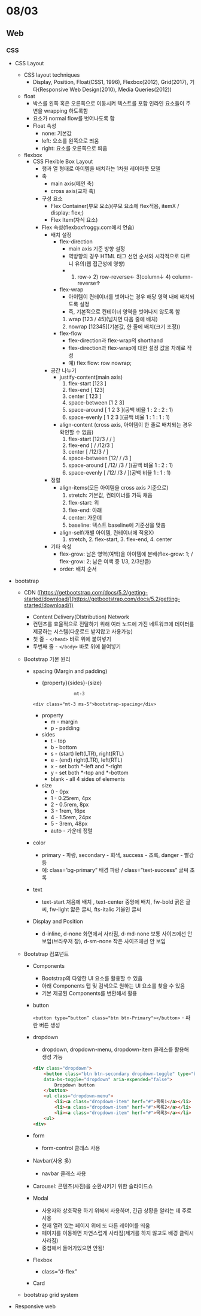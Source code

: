 # 08/03

## Web

### CSS

- CSS Layout
    - CSS layout techniques
        - Display, Position, Float(CSS1, 1996), Flexbox(2012), Grid(2017), 기타(Responsive Web Design(2010), Media Queries(2012))
    - float
        - 박스를 왼쪽 혹은 오른쪽으로 이동시켜 텍스트를 포함 인라인 요소들이 주변을 wrapping 하도록함
        - 요소가 normal flow를 벗어나도록 함
        - Float 속성
            - none: 기본값
            - left: 요소를 왼쪽으로 띄움
            - right: 요소를 오른쪽으로 띄움
    - flexbox
        - CSS Flexible Box Layout
            - 행과 열 형태로 아이템을 배치하는 1차원 레이아웃 모델
            - 축
                - main axis(메인 축)
                - cross axis(교차 축)
            - 구성 요소
                - Flex Container(부모 요소)(부모 요소에 flex적용, itemX / display: flex;)
                - Flex Item(자식 요소)
            - Flex 속성(flexboxfroggy.com에서 연습)
                - 배치 설정
                    - flex-direction
                        - main axis 기준 방향 설정
                        - 역방향의 경우 HTML 태그 선언 순서와 시각적으로 다르니 유의(웹 접근성에 영향)
                        - 1) row→ 2) row-reverse← 3)column↓ 4) column-reverse↑
                    - flex-wrap
                        - 아이템이 컨테이너를 벗어나는 경우 해당 영역 내에 배치되도록 설정
                        - 즉, 기본적으로 컨테이너 영역을 벗어나지 않도록 함
                        1. wrap [123 / 45](넘치면 다음 줄에 배치)
                        2. nowrap [12345](기본값, 한 줄에 배치(크기 조정))
                    - flex-flow
                        - flex-direction과 flex-wrap의 shorthand
                        - flex-direction과 flex-wrap에 대한 설정 값을 차례로 작성
                        - 예) flex flow: row nowrap;
                - 공간 나누기
                    - justify-content(main axis)
                        1. flex-start [123      ]
                        2. flex-end [      123]
                        3. center [   123   ]
                        4. space-between [1   2   3]
                        5. space-around [ 1  2  3 ](공백 비율 1 : 2 : 2 : 1)
                        6. space-evenly [ 1 2 3 ](공백 비율 1 : 1 : 1 : 1)
                    - align-content (cross axis, 아이템이 한 줄로 배치되는 경우 확인할 수 없음)
                        1. flex-start [12/3 /  /  ]
                        2. flex-end [  /  /12/3 ]
                        3. center [  /12/3 /  ]
                        4. space-between [12/  /  /3 ]
                        5. space-around [ /12/  /3 / ](공백 비율 1 : 2 : 1)
                        6. space-evenly [  /12/  /3 /  ](공백 비율 1 : 1 : 1)
                - 정렬
                    - align-items(모든 아이템을 cross axis 기준으로)
                        1. stretch: 기본값, 컨테이너를 가득 채움
                        2. flex-start: 위
                        3. flex-end: 아래
                        4. center: 가운데
                        5. baseline: 텍스트 baseline에 기준선을 맞춤
                    - align-self(개별 아이템, 컨테이너에 적용X)
                        1. stretch, 2. flex-start, 3. flex-end, 4. center
                - 기타 속성
                    - flex-grow: 남은 영역(여백)을 아이템에 분배(flex-grow: 1; / flex-grow: 2; 남은 여백 중 1/3, 2/3만큼)
                    - order: 배치 순서
                    
- bootstrap
    - CDN ([https://getbootstrap.com/docs/5.2/getting-started/download/](https://getbootstrap.com/docs/5.2/getting-started/download/))
        - Content Delivery(DIstribution) Network
        - 컨텐츠를 효율적으로 전달하기 위해 여러 노드에 가진 네트워크에 데이터를 제공하는 시스템(다운로드 받지않고 사용가능)
        - 첫 줄 - `</head>` 바로 위에 붙여넣기
        - 두번째 줄 - `</body>` 바로 위에 붙여넣기
    - Bootstrap 기본 원리
        - spacing (Margin and padding)
            - {property}{sides}-{size}
                
                              mt-3
                
            
            `<div class="mt-3 ms-5">bootstrap-spacing</div>` 
            
            - property
                - m - margin
                - p - padding
            - sides
                - t - top
                - b - bottom
                - s - (start) left(LTR), right(RTL)
                - e - (end) right(LTR), left(RTL)
                - x - set both *-left and *-right
                - y - set both *-top and *-bottom
                - blank - all 4 sides of elements
            - size
                - 0 - 0px
                - 1 - 0.25rem, 4px
                - 2 - 0.5rem, 8px
                - 3 - 1rem, 16px
                - 4 - 1.5rem, 24px
                - 5 - 3rem, 48px
                - auto - 가운데 정렬
        - color
            - primary - 파랑, secondary - 회색, success - 초록, danger - 빨강 등
            - 예: class=’bg-primary” 배경 파랑 / class=”text-success” 글씨 초록
        - text
            - text-start 처음에 배치 , text-center 중앙에 배치, fw-bold 굵은 글씨, fw-light 얇은 글씨, fts-italic 기울인 글씨
        - Display and Position
            - d-inline, d-none 화면에서 사라짐, d-md-none 보통 사이즈에선 안 보임(브라우저 창), d-sm-none 작은 사이즈에선 안 보임
    - Bootstrap 컴포넌트
        - Components
            - Bootstrap의 다양한 UI 요소를 활용할 수 있음
            - 아래 Components 탭 및 검색으로 원하는 UI 요소를 찾을 수 있음
            - 기본 제공된 Components를 변환해서 활용
        - button
            
            `<button type=”button” class="btn btn-Primary"></button>` - 파란 버튼 생성
            
        - dropdown
            - dropdown, dropdown-menu, dropdown-item 클래스를 활용해 생성 가능
            
            ```html
            <div class="dropdown">
            	<button class="btn btn-secondary dropdown-toggle" type="button"
            	data-bs-toggle="dropdown" aria-expended="false">
            		Dropdown button
            	</button>
            	<ul class="dropdown-menu">
            		<li><a class="dropdown-item" herf="#">목록1</a></li>
            		<li><a class="dropdown-item" herf="#">목록2</a></li>
            		<li><a class="dropdown-item" herf="#">목록3</a></li>
            	<ul>
            <div>
            ```
            
        - form
            - form-control 클래스 사용
        - Navbar(사용 多)
            - navbar 클래스 사용
        - Carousel: 콘텐츠(사진)을 순환시키기 위한 슬라이드쇼
        - Modal
            - 사용자와 상호작용 하기 위해서 사용하며, 긴급 상황을 알리는 데 주로 사용
            - 현재 열려 있는 페이지 위에 또 다른 레이어를 띄움
            - 페이지를 이동하면 자연스럽게 사라짐(제거를 하지 않고도 배경 클릭시 사라짐)
            - 중첩해서 들어가있으면 안됨!
        - Flexbox
            - class=”d-flex”
        - Card
    
    - bootstrap grid system
    
- Responsive web